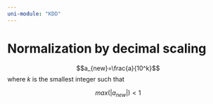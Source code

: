 ```yaml
---
uni-module: "KDD"
---
```


# Normalization by decimal scaling

$$a_{new}=\frac{a}{10^k}$$
where $k$ is the smallest integer such that

$$max(|a_{new}|)<1$$
